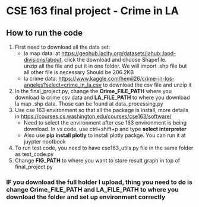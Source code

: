 # CSE 163 final project - Crime in LA
## How to run the code
1. First need to download all the data set:<br>
    - la map data: at https://geohub.lacity.org/datasets/lahub::lapd-divisions/about, click the download and choose Shapefile.<br>
    unzip all the file and put it in one folder. We will import .shp file but all other file is necessary Should be 206.2KB
    - la crime data: https://www.kaggle.com/hemil26/crime-in-los-angeles?select=crime_in_la.csv to download the csv file and unzip it
2. In the final_project.py, change the **Crime_FILE_PATH** where you download la crime csv data and **LA_FILE_PATH** to where you download la map .shp data. Those can be found at data_processing.py<br>
3. Use cse 163 environment so that all the package is install, more details in https://courses.cs.washington.edu/courses/cse163/software/<br>
    - Need to select the environment after cse 163 environment is being download. In vs code, use ctrl+shift+p and type **select interpreter**
    - Also use **pip install plotly** to install plotly packge. You can run it at juypter nootbook
4. To run test code, you need to have cse163_utils.py file in the same folder as test_code.py
5. Change **FIG_PATH** to where you want to store result graph in top of final_project.py

### IF you download the full holder I upload, thing you need to do is change **Crime_FILE_PATH** and **LA_FILE_PATH** to where you download the folder and set up environment correctly